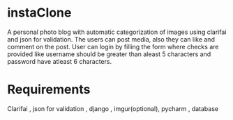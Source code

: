 
# instaClone 

A personal photo blog with automatic categorization of images using clarifai and json for validation. The users can post media,  also they can like and comment on the post. User can login by filling the form where checks are provided like username should be greater than aleast 5 characters and password have atleast 6 characters.   

# Requirements   

Clarifai , json for validation , django , imgur(optional), pycharm , database 
